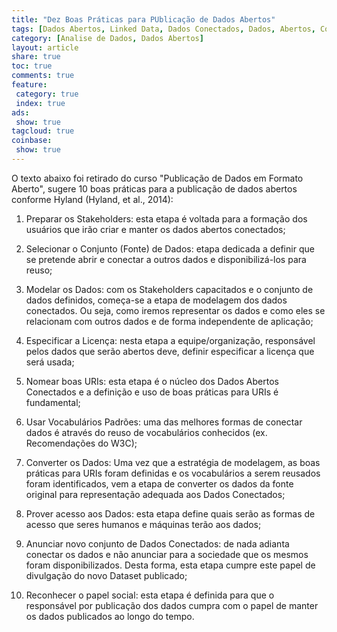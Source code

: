 ```yaml
---
title: "Dez Boas Práticas para PUblicação de Dados Abertos" 
tags: [Dados Abertos, Linked Data, Dados Conectados, Dados, Abertos, Conectados, RDF, SPARQL, W3C, HTML, MicroFormatos, WebSemantica, Semantica, Ontologia, Dicas, Boas Práticas]
category: [Analise de Dados, Dados Abertos]
layout: article
share: true
toc: true
comments: true
feature:
 category: true
 index: true
ads: 
 show: true
tagcloud: true
coinbase:
 show: true
---
```

O texto abaixo foi retirado do curso "Publicação de Dados em Formato Aberto", 
sugere 10 boas práticas para a publicação de dados abertos conforme Hyland (Hyland, et al., 2014):

1. Preparar os Stakeholders: esta etapa é voltada para a formação dos usuários que irão criar e manter os dados abertos conectados;

2. Selecionar o Conjunto (Fonte) de Dados: etapa dedicada a definir que se pretende abrir e conectar a outros dados e disponibilizá-los para reuso;

3. Modelar os Dados: com os Stakeholders capacitados e o conjunto de dados definidos, começa-se a etapa de modelagem dos dados conectados. Ou seja, como iremos representar os dados e como eles se relacionam com outros dados e de forma independente de aplicação;

4. Especificar a Licença: nesta etapa a equipe/organização, responsável pelos dados que serão abertos deve, definir especificar a licença que será usada;

5. Nomear boas URIs: esta etapa é o núcleo dos Dados Abertos Conectados e a definição e uso de boas práticas para URIs é fundamental;

6. Usar Vocabulários Padrões: uma das melhores formas de conectar dados é através do reuso de vocabulários conhecidos (ex. Recomendações do W3C);

7. Converter os Dados: Uma vez que a estratégia de modelagem, as boas práticas para URIs foram definidas e os vocabulários a serem reusados foram identificados, vem a etapa de converter os dados da fonte original para representação adequada aos Dados Conectados;

8. Prover acesso aos Dados: esta etapa define quais serão as formas de acesso que seres humanos e máquinas terão aos dados;

9. Anunciar novo conjunto de Dados Conectados: de nada adianta conectar os dados e não anunciar para a sociedade que os mesmos foram disponibilizados. Desta forma, esta etapa cumpre este papel de divulgação do novo Dataset publicado;

10. Reconhecer o papel social: esta etapa é definida para que o responsável por publicação dos dados cumpra com o papel de manter os dados publicados ao longo do tempo.
